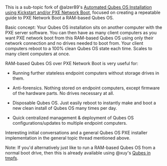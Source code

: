 This is a sub-topic fork of @alzer89's [Automated Qubes OS Installation using Kickstart and/or PXE Network Boot](https://forum.qubes-os.org/t/automated-qubes-os-installation-using-kickstart-and-or-pxe-network-boot/12963), focused on creating a repeatable guide to PXE Network Boot a RAM-based Qubes OS.

Basic concept: Your Qubes OS installation sits on another computer with the PXE server software. You can then have as many client computers as you want PXE network boot from this RAM-based Qubes OS using only their network connection and no drives needed to boot from. Your client computers reboot to a 100% clean Qubes OS state each time. Scales to many client computers at once.

RAM-based Qubes OS over PXE Network Boot is very useful for:

- Running further stateless endpoint computers without storage drives in them.

- Anti-forensics. Nothing stored on endpoint computers, except firmware of the hardware parts. No drives necessary at all.

- Disposable Qubes OS. Just easily reboot to instantly make and boot a new clean install of Qubes OS many times per day.

- Quick centralized management & deployment of Qubes OS configurations/updates to multiple endpoint computers.

Interesting initial conversations and a general Qubes OS PXE installer implementation in the general topic thread mentioned above.

Note: If you'd alternatively just like to run a RAM-based Qubes OS from a normal boot drive, then this is already available using @xuy's [Qubes in tmpfs](https://forum.qubes-os.org/t/qubes-in-tmpfs/11127).